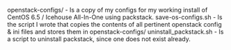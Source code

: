 openstack-configs/ -  Is a copy of my configs for my working install of CentOS 6.5 / Icehouse All-In-One using packstack. 
save-os-configs.sh - Is the script I wrote that copies the contents of all pertinent openstack config & ini files and stores them in openstack-configs/
uninstall_packstack.sh - Is a script to uninstall packstack, since one does not exist already. 
